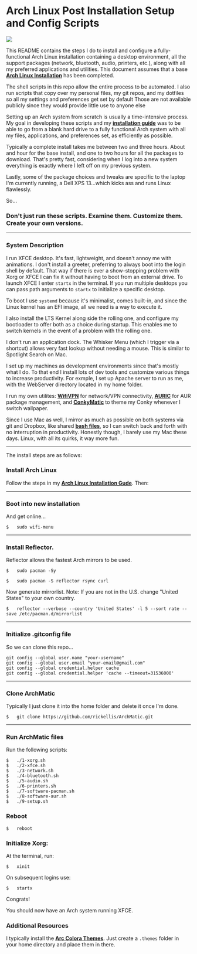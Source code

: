 # Arch Linux Post Installation Setup and Config Scripts

<img src="https://i.imgur.com/uFysgdN.png" />

This README contains the steps I do to install and configure a fully-functional Arch Linux installation containing a desktop environment, all the support packages (network, bluetooth, audio, printers, etc.), along with all my preferred applications and utilities. This document assumes that a base __[Arch Linux Installation](https://github.com/rickellis/Arch-Linux-Install-Guide)__ has been completed.

The shell scripts in this repo allow the entire process to be automated. I also run scripts that copy over my personal files, my git repos, and my dotfiles so all my settings and preferences get set by default Those are not available publicly since they would provide little use to anyone else

Setting up an Arch system from scratch is usually a time-intensive process. My goal in developing these scripts and my __[installation guide](https://github.com/rickellis/Arch-Linux-Install-Guide)__ was to be able to go from a blank hard drive to a fully functional Arch system with all my files, applications, and preferences set, as efficiently as possible.

Typically a complete install takes me between two and three hours. About and hour for the base install, and one to two hours for all the packages to download. That's pretty fast, considering when I log into a new system everything is exactly where I left off on my previous system.

Lastly, some of the package choices and tweaks are specific to the laptop I'm currently running, a Dell XPS 13...which kicks ass and runs Linux flawlessly.

So...

### Don't just run these scripts. Examine them. Customize them. Create your own versions.

---

### System Description
I run XFCE desktop. It's fast, lightweight, and doesn't annoy me with animations. I don't install a greeter, preferring to always boot into the login shell by default. That way if there is ever a show-stopping problem with Xorg or XFCE I can fix it without having to boot from an external drive. To launch XFCE I enter `startx` in the terminal. If you run multiple desktops you can pass path arguments to `startx` to initialize a specific desktop.

To boot I use `systemd` because it's minimalist, comes built-in, and since the Linux kernel has an EFI image, all we need is a way to execute it.

I also install the LTS Kernel along side the rolling one, and configure my bootloader to offer both as a choice during startup. This enables me to switch kernels in the event of a problem with the rolling one.

I don't run an application dock. The Whisker Menu (which I trigger via a shortcut) allows very fast lookup without needing a mouse. This is similar to Spotlight Search on Mac.

I set up my machines as development environments since that's mostly what I do. To that end I install lots of dev tools and customize various things to increase productivity. For exmple, I set up Apache server to run as me, with the WebServer directory located in my home folder.

I run my own utilites: __[WifiVPN](https://github.com/rickellis/WifiVPN)__ for network/VPN connectivity, __[AURIC](https://github.com/rickellis/AURIC)__ for AUR package management, and __[ConkyMatic](https://github.com/rickellis/ConkyMatic)__ to theme my Conky whenever I switch wallpaper.

Since I use Mac as well, I mirror as much as possible on both systems via git and Dropbox, like shared __[bash files](https://github.com/rickellis/BashRC)__, so I can switch back and forth with no interruption in productivity. Honestly though, I barely use my Mac these days. Linux, with all its quirks, it way more fun.

---

The install steps are as follows:

### Install Arch Linux

Follow the steps in my __[Arch Linux Installation Gude](https://github.com/rickellis/Arch-Linux-Install-Guide)__. Then:

---

### Boot into new installation
And get online...

    $   sudo wifi-menu

---

### Install Reflector. 
Reflector allows the fastest Arch mirrors to be used.

    $   sudo pacman -Sy

    $   sudo pacman -S reflector rsync curl

Now generate mirrorlist. Note: If you are not in the U.S. change "United States" to your own country.

    $   reflector --verbose --country 'United States' -l 5 --sort rate --save /etc/pacman.d/mirrorlist

---

### Initialize .gitconfig file
So we can clone this repo...

    git config --global user.name "your-username"
    git config --global user.email "your-email@gmail.com"
    git config --global credential.helper cache
    git config --global credential.helper 'cache --timeout=31536000'

---

### Clone ArchMatic
Typically I just clone it into the home folder and delete it once I'm done.

    $   git clone https://github.com/rickellis/ArchMatic.git

---

### Run ArchMatic files
Run the following scripts:

    $   ./1-xorg.sh
    $   ./2-xfce.sh 
    $   ./3-network.sh 
    $   ./4-bluetooth.sh 
    $   ./5-audio.sh 
    $   ./6-printers.sh 
    $   ./7-software-pacman.sh
    $   ./8-software-aur.sh
    $   ./9-setup.sh

### Reboot

    $   reboot

### Initialize Xorg:
At the terminal, run:

    $   xinit

On subsequent logins use:

    $   startx


Congrats!

You should now have an Arch system running XFCE.

### Additional Resources

I typically install the __[Arc Colora Themes](https://github.com/arcolinux/arcolinux-arc-themes)__. Just create a `.themes` folder in your home directory and place them in there.
